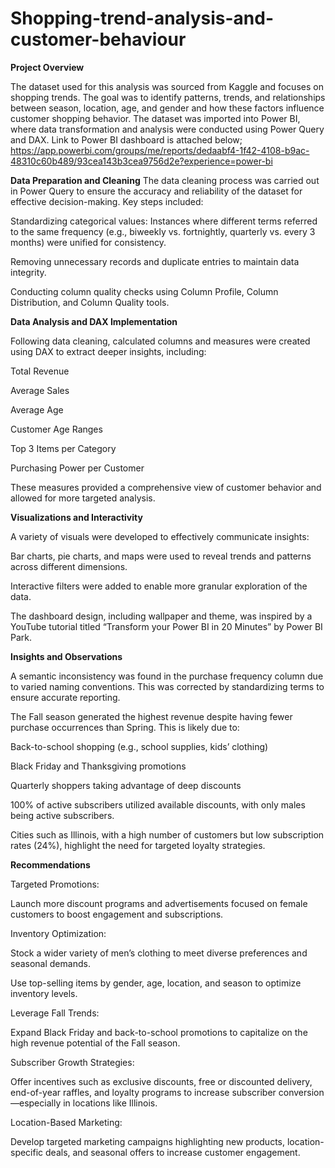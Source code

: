 # Shopping-trend-analysis-and-customer-behaviour
**Project Overview**

The dataset used for this analysis was sourced from Kaggle and focuses on shopping trends. The goal was to identify patterns, trends, and relationships between season, location, age, and gender and how these factors influence customer shopping behavior. The dataset was imported into Power BI, where data transformation and analysis were conducted using Power Query and DAX. Link to Power BI dashboard is attached below;
https://app.powerbi.com/groups/me/reports/dedaabf4-1f42-4108-b9ac-48310c60b489/93cea143b3cea9756d2e?experience=power-bi

**Data Preparation and Cleaning**
The data cleaning process was carried out in Power Query to ensure the accuracy and reliability of the dataset for effective decision-making. Key steps included:

Standardizing categorical values: Instances where different terms referred to the same frequency (e.g., biweekly vs. fortnightly, quarterly vs. every 3 months) were unified for consistency.

Removing unnecessary records and duplicate entries to maintain data integrity.

Conducting column quality checks using Column Profile, Column Distribution, and Column Quality tools.

**Data Analysis and DAX Implementation**

Following data cleaning, calculated columns and measures were created using DAX to extract deeper insights, including:

Total Revenue

Average Sales

Average Age

Customer Age Ranges

Top 3 Items per Category

Purchasing Power per Customer

These measures provided a comprehensive view of customer behavior and allowed for more targeted analysis.

**Visualizations and Interactivity**

A variety of visuals were developed to effectively communicate insights:

Bar charts, pie charts, and maps were used to reveal trends and patterns across different dimensions.

Interactive filters were added to enable more granular exploration of the data.

The dashboard design, including wallpaper and theme, was inspired by a YouTube tutorial titled “Transform your Power BI in 20 Minutes” by Power BI Park.

**Insights and Observations**

A semantic inconsistency was found in the purchase frequency column due to varied naming conventions. This was corrected by standardizing terms to ensure accurate reporting.

The Fall season generated the highest revenue despite having fewer purchase occurrences than Spring. This is likely due to:

Back-to-school shopping (e.g., school supplies, kids’ clothing)

Black Friday and Thanksgiving promotions

Quarterly shoppers taking advantage of deep discounts

100% of active subscribers utilized available discounts, with only males being active subscribers.

Cities such as Illinois, with a high number of customers but low subscription rates (24%), highlight the need for targeted loyalty strategies.

**Recommendations**

Targeted Promotions:

Launch more discount programs and advertisements focused on female customers to boost engagement and subscriptions.

Inventory Optimization:

Stock a wider variety of men’s clothing to meet diverse preferences and seasonal demands.

Use top-selling items by gender, age, location, and season to optimize inventory levels.

Leverage Fall Trends:

Expand Black Friday and back-to-school promotions to capitalize on the high revenue potential of the Fall season.

Subscriber Growth Strategies:

Offer incentives such as exclusive discounts, free or discounted delivery, end-of-year raffles, and loyalty programs to increase subscriber conversion—especially in locations like Illinois.

Location-Based Marketing:

Develop targeted marketing campaigns highlighting new products, location-specific deals, and seasonal offers to increase customer engagement.
